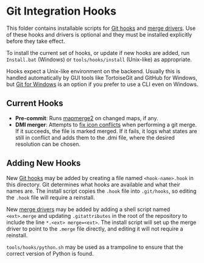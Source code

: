 # Git Integration Hooks

This folder contains installable scripts for [Git hooks] and [merge drivers].
Use of these hooks and drivers is optional and they must be installed
explicitly before they take effect.

To install the current set of hooks, or update if new hooks are added, run
`Install.bat` (Windows) or `tools/hooks/install` (Unix-like) as appropriate.

Hooks expect a Unix-like environment on the backend. Usually this is handled
automatically by GUI tools like TortoiseGit and GitHub for Windows, but
[Git for Windows] is an option if you prefer to use a CLI even on Windows.

## Current Hooks

* **Pre-commit**: Runs [mapmerge2] on changed maps, if any.
* **DMI merger**: Attempts to [fix icon conflicts] when performing a git merge.
  If it succeeds, the file is marked merged. If it fails, it logs what states
  are still in conflict and adds them to the .dmi file, where the desired
  resolution can be chosen.

## Adding New Hooks

New [Git hooks] may be added by creating a file named `<hook-name>.hook` in
this directory. Git determines what hooks are available and what their names
are. The install script copies the `.hook` file into `.git/hooks`, so editing
the `.hook` file will require a reinstall.

New [merge drivers] may be added by adding a shell script named `<ext>.merge`
and updating `.gitattributes` in the root of the repository to include the line
`*.<ext> merge=<ext>`. The install script will set up the merge driver to point
to the `.merge` file directly, and editing it will not require a reinstall.

`tools/hooks/python.sh` may be used as a trampoline to ensure that the correct
version of Python is found.

[Git hooks]: https://git-scm.com/book/en/v2/Customizing-Git-Git-Hooks
[merge drivers]: https://git-scm.com/docs/gitattributes#_performing_a_three_way_merge
[Git for Windows]: https://gitforwindows.org/
[mapmerge2]: ../mapmerge2/README.md
[fix icon conflicts]: ../mapmerge2/merge_driver_dmi.py
